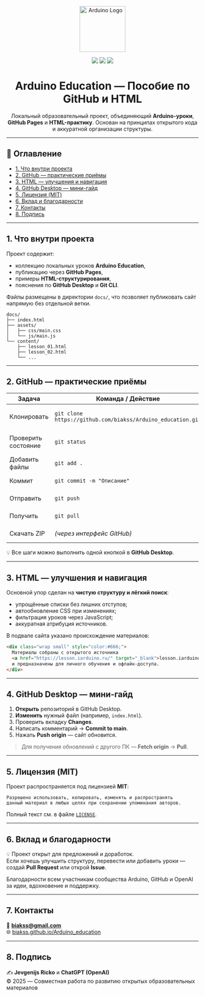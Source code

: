 <p align="center">
  <img src="https://upload.wikimedia.org/wikipedia/commons/8/87/Arduino_Logo.svg" alt="Arduino Logo" width="120"/>
</p>

<p align="center">
  <img src="https://img.shields.io/badge/GitHub%20Pages-online-success?style=flat-square&logo=github" />
  <img src="https://img.shields.io/badge/HTML-optimized-orange?style=flat-square&logo=html5" />
  <img src="https://img.shields.io/badge/GitHub%20Desktop-used-blueviolet?style=flat-square&logo=github" />
</p>

<h1 align="center">Arduino Education — Пособие по GitHub и HTML</h1>

<p align="center">
  Локальный образовательный проект, объединяющий <b>Arduino-уроки</b>, <b>GitHub Pages</b> и <b>HTML-практику</b>.  
  Основан на принципах открытого кода и аккуратной организации структуры.
</p>

---

## 🧭 Оглавление
- [1. Что внутри проекта](#1-что-внутри-проекта)
- [2. GitHub — практические приёмы](#2-github--практические-приёмы)
- [3. HTML — улучшения и навигация](#3-html--улучшения-и-навигация)
- [4. GitHub Desktop — мини-гайд](#4-github-desktop--мини-гайд)
- [5. Лицензия (MIT)](#5-лицензия-mit)
- [6. Вклад и благодарности](#6-вклад-и-благодарности)
- [7. Контакты](#7-контакты)
- [8. Подпись](#8-подпись)

---

## 1. Что внутри проекта

Проект содержит:
- коллекцию локальных уроков **Arduino Education**,  
- публикацию через **GitHub Pages**,  
- примеры **HTML-структурирования**,  
- пояснения по **GitHub Desktop** и **Git CLI**.  

Файлы размещены в директории `docs/`, что позволяет публиковать сайт напрямую без отдельной ветки.

```text
docs/
├── index.html
├── assets/
│   ├── css/main.css
│   └── js/main.js
└── content/
    ├── lesson_01.html
    ├── lesson_02.html
    └── ...
```

---

## 2. GitHub — практические приёмы

| Задача | Команда / Действие | Описание |
|--------|--------------------|-----------|
| Клонировать | `git clone https://github.com/biakss/Arduino_education.git` | Создаёт локальную копию |
| Проверить состояние | `git status` | Показывает изменённые файлы |
| Добавить файлы | `git add .` | Подготавливает изменения |
| Коммит | `git commit -m "Описание"` | Фиксирует изменения |
| Отправить | `git push` | Загружает на GitHub |
| Получить | `git pull` | Синхронизирует репозиторий |
| Скачать ZIP | *(через интерфейс GitHub)* | Альтернатива без Git |

💡 Все шаги можно выполнить одной кнопкой в **GitHub Desktop**.

---

## 3. HTML — улучшения и навигация

Основной упор сделан на **чистую структуру и лёгкий поиск**:

- упрощённые списки без лишних отступов;  
- автообновление CSS при изменениях;  
- фильтрация уроков через JavaScript;  
- аккуратная атрибуция источников.  

В подвале сайта указано происхождение материалов:

```html
<div class="wrap small" style="color:#666;">
  Материалы собраны с открытого источника 
  <a href="https://lesson.iarduino.ru/" target="_blank">lesson.iarduino.ru</a>
  и предназначены для личного обучения и офлайн-доступа.
</div>
```

---

## 4. GitHub Desktop — мини-гайд

1. **Открыть** репозиторий в GitHub Desktop.  
2. **Изменить** нужный файл (например, `index.html`).  
3. Проверить вкладку **Changes**.  
4. Написать комментарий → **Commit to main**.  
5. Нажать **Push origin** — сайт обновится.  

> Для получения обновлений с другого ПК — **Fetch origin** → **Pull**.

---

## 5. Лицензия (MIT)

Проект распространяется под лицензией **MIT**:

```
Разрешено использовать, копировать, изменять и распространять 
данный материал в любых целях при сохранении упоминания авторов.
```

Полный текст см. в файле [`LICENSE`](LICENSE).

---

## 6. Вклад и благодарности

💡 Проект открыт для предложений и доработок.  
Если хочешь улучшить структуру, перевести или добавить уроки —  
создай **Pull Request** или открой **Issue**.

Благодарности всем участникам сообщества Arduino, GitHub и OpenAI  
за идеи, вдохновение и поддержку.

---

## 7. Контакты

📧 **biakss@gmail.com**  
🌐 [biakss.github.io/Arduino_education](https://biakss.github.io/Arduino_education)  

---

## 8. Подпись

✍️ **Jevgenijs Ricko** и **ChatGPT (OpenAI)**  
© 2025 — Совместная работа по развитию открытых образовательных материалов
